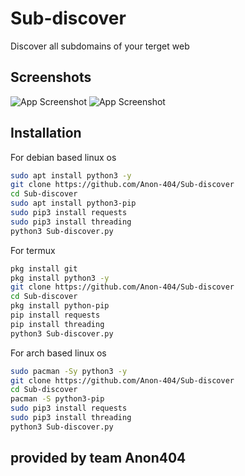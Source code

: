 # Sub-discover

Discover all subdomains of your terget web 

## Screenshots

![App Screenshot](https://imgur.com/fVCHTND.png)
![App Screenshot](https://imgur.com/QiRhoDx.png)

## Installation

For debian based linux os

```bash
sudo apt install python3 -y
git clone https://github.com/Anon-404/Sub-discover
cd Sub-discover
sudo apt install python3-pip
sudo pip3 install requests
sudo pip3 install threading 
python3 Sub-discover.py
```
For termux

```bash
pkg install git
pkg install python3 -y
git clone https://github.com/Anon-404/Sub-discover
cd Sub-discover
pkg install python-pip
pip install requests
pip install threading 
python3 Sub-discover.py
```

For arch based linux os

```bash
sudo pacman -Sy python3 -y
git clone https://github.com/Anon-404/Sub-discover 
cd Sub-discover 
pacman -S python3-pip
sudo pip3 install requests
sudo pip3 install threading 
python3 Sub-discover.py 
```

## provided by team Anon404

